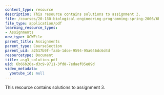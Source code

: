 ```yaml
---
content_type: resource
description: This resource contains solutions to assignment 3.
file: /courses/20-180-biological-engineering-programming-spring-2006/6b66b26ad3c997113fd87edaef05e89d_asg3_solution.pdf
file_type: application/pdf
learning_resource_types:
- Assignments
ocw_type: OCWFile
parent_title: Assignments
parent_type: CourseSection
parent_uid: a2517b9f-faab-1dce-9594-95a646dc6d4d
resourcetype: Document
title: asg3_solution.pdf
uid: 6b66b26a-d3c9-9711-3fd8-7edaef05e89d
video_metadata:
  youtube_id: null
---
```

This resource contains solutions to assignment 3.

